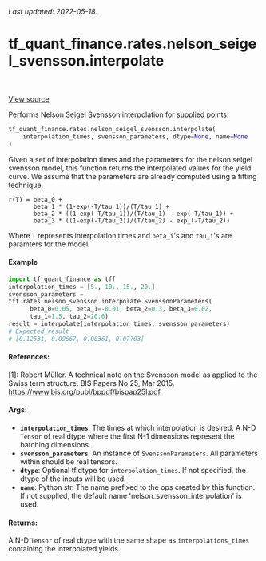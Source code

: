 <!--
This file is generated by a tool. Do not edit directly.
For open-source contributions the docs will be updated automatically.
-->

*Last updated: 2022-05-18.*

<div itemscope itemtype="http://developers.google.com/ReferenceObject">
<meta itemprop="name" content="tf_quant_finance.rates.nelson_seigel_svensson.interpolate" />
<meta itemprop="path" content="Stable" />
</div>

# tf_quant_finance.rates.nelson_seigel_svensson.interpolate

<!-- Insert buttons and diff -->

<table class="tfo-notebook-buttons tfo-api" align="left">
</table>

<a target="_blank" href="https://github.com/google/tf-quant-finance/blob/master/tf_quant_finance/rates/nelson_seigel_svensson/nelson_seigel_svensson_interpolation.py">View source</a>



Performs Nelson Seigel Svensson interpolation for supplied points.

```python
tf_quant_finance.rates.nelson_seigel_svensson.interpolate(
    interpolation_times, svensson_parameters, dtype=None, name=None
)
```



<!-- Placeholder for "Used in" -->

Given a set of interpolation times and the parameters for the nelson seigel
svensson model, this function returns the interpolated values for the yield
curve. We assume that the parameters are already computed using a fitting
technique.
```None
r(T) = beta_0 +
       beta_1 * (1-exp(-T/tau_1))/(T/tau_1) +
       beta_2 * ((1-exp(-T/tau_1))/(T/tau_1) - exp(-T/tau_1)) +
       beta_3 * ((1-exp(-T/tau_2))/(T/tau_2) - exp_(-T/tau_2))
```

Where `T` represents interpolation times and
`beta_i`'s and `tau_i`'s are paramters for the model.

#### Example
```python
import tf_quant_finance as tff
interpolation_times = [5., 10., 15., 20.]
svensson_parameters =
tff.rates.nelson_svensson.interpolate.SvenssonParameters(
      beta_0=0.05, beta_1=-0.01, beta_2=0.3, beta_3=0.02,
      tau_1=1.5, tau_2=20.0)
result = interpolate(interpolation_times, svensson_parameters)
# Expected_result
# [0.12531, 0.09667, 0.08361, 0.07703]
```

#### References:
  [1]: Robert Müller. A technical note on the Svensson model as applied to
  the Swiss term structure.
  BIS Papers No 25, Mar 2015.
  https://www.bis.org/publ/bppdf/bispap25l.pdf

#### Args:


* <b>`interpolation_times`</b>: The times at which interpolation is desired. A N-D
  `Tensor` of real dtype where the first N-1 dimensions represent the
  batching dimensions.
* <b>`svensson_parameters`</b>: An instance of `SvenssonParameters`. All parameters
  within should be real tensors.
* <b>`dtype`</b>: Optional tf.dtype for `interpolation_times`. If not specified, the
  dtype of the inputs will be used.
* <b>`name`</b>: Python str. The name prefixed to the ops created by this function. If
  not supplied, the default name 'nelson_svensson_interpolation' is used.


#### Returns:

A N-D `Tensor` of real dtype with the same shape as `interpolations_times`
  containing the interpolated yields.
